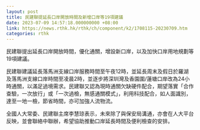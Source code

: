 ```yaml
---
layout: post
title: 民建聯提延長口岸開放時間及新增口岸等19項建議
date: 2023-07-09 14:57:18.000000000 +08:00
link: https://news.rthk.hk/rthk/ch/component/k2/1708115-20230709.htm
categories: rthk
---
```


民建聯提出延長口岸開放時間，優化通關，增設新口岸，以及加快口岸用地規劃等19項建議。

民建聯建議延長落馬洲支線口岸服務時間至午夜12時，並延長周末及假日於羅湖及落馬洲支線口岸時間至凌晨2時，並逐步將深圳灣及香園圍/蓮塘口岸改為24小時通關，以滿足過境需求。民建聯又認為現時通關欠缺硬件配合，期望落實「合作查驗，一次放行」或「一次過檢，無感通關模式」，利用科技配合，如人面識別，達至一地一檢，節省時間，亦可加強人流物流。

全國人大常委、民建聯主席李慧琼表示，未來除了與保安局溝通，亦會在人大平台反映，並會聯絡中聯辦，希望協助推動口岸延長時間及便利檢查的安排。
